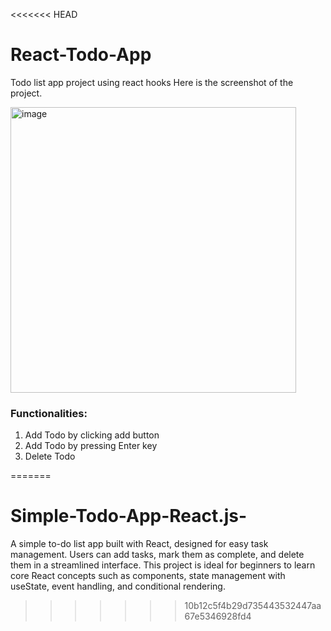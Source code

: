 <<<<<<< HEAD
# React-Todo-App
Todo list app project using react hooks
Here is the screenshot of the project.

<img width="457" alt="image" src="https://user-images.githubusercontent.com/36126362/213862825-c5c342c6-6ba1-421a-9784-2848368feea4.png">

<h3>Functionalities:</h3>
<ol>
  <li> Add Todo by clicking add button</li>
  <li> Add Todo by pressing Enter key</li>
  <li> Delete Todo</li>
 </ol>
 
=======
# Simple-Todo-App-React.js-
A simple to-do list app built with React, designed for easy task management. Users can add tasks, mark them as complete, and delete them in a streamlined interface.  This project is ideal for beginners to learn core React concepts such as components, state management with useState, event handling, and conditional rendering. 
>>>>>>> 10b12c5f4b29d735443532447aa67e5346928fd4
